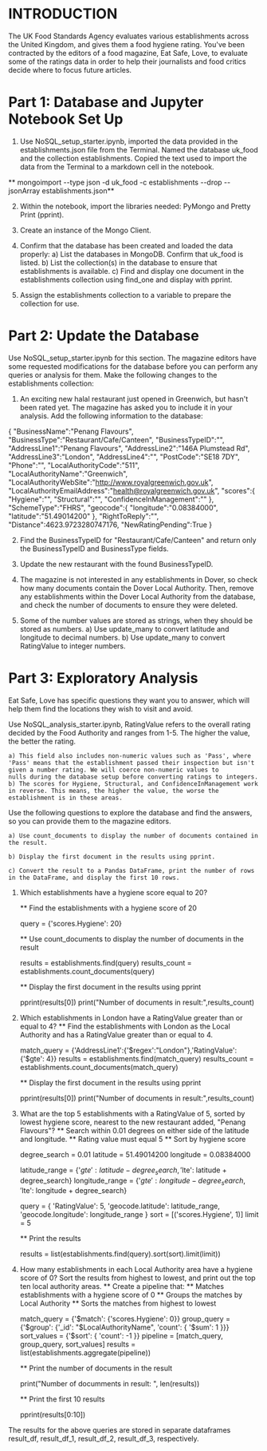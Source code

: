 # INTRODUCTION

The UK Food Standards Agency evaluates various establishments across the United Kingdom, and gives them a food hygiene rating. You've been contracted by the editors of a food magazine, Eat Safe, Love, to evaluate some of the ratings data in order to help their journalists and food critics decide where to focus future articles.

# Part 1: Database and Jupyter Notebook Set Up

1. Use NoSQL_setup_starter.ipynb, imported the data provided in the establishments.json file from the Terminal. Named the database uk_food and the collection establishments. Copied the text used to import the data from the Terminal to a markdown cell in the notebook.

  ** mongoimport --type json -d uk_food -c establishments --drop --jsonArray establishments.json**

2. Within the notebook, import the libraries needed: PyMongo and Pretty Print (pprint).

3. Create an instance of the Mongo Client.

4. Confirm that the database has been created and loaded the data properly:
	a) List the databases in MongoDB. Confirm that uk_food is listed.
	b) List the collection(s) in the database to ensure that establishments is available.
	c) Find and display one document in the establishments collection using find_one and display with pprint.

5. Assign the establishments collection to a variable to prepare the collection for use.

# Part 2: Update the Database

Use NoSQL_setup_starter.ipynb for this section. The magazine editors have some requested modifications for the database before you can perform any queries or analysis for them. Make the following changes to the establishments collection:

1. An exciting new halal restaurant just opened in Greenwich, but hasn't been rated yet. The magazine has asked you to include it in your analysis. Add the following information to the database:

{
    "BusinessName":"Penang Flavours",
    "BusinessType":"Restaurant/Cafe/Canteen",
    "BusinessTypeID":"",
    "AddressLine1":"Penang Flavours",
    "AddressLine2":"146A Plumstead Rd",
    "AddressLine3":"London",
    "AddressLine4":"",
    "PostCode":"SE18 7DY",
    "Phone":"",
    "LocalAuthorityCode":"511",
    "LocalAuthorityName":"Greenwich",
    "LocalAuthorityWebSite":"http://www.royalgreenwich.gov.uk",
    "LocalAuthorityEmailAddress":"health@royalgreenwich.gov.uk",
    "scores":{
        "Hygiene":"",
        "Structural":"",
        "ConfidenceInManagement":""
    },
    "SchemeType":"FHRS",
    "geocode":{
        "longitude":"0.08384000",
        "latitude":"51.49014200"
    },
    "RightToReply":"",
    "Distance":4623.9723280747176,
    "NewRatingPending":True
}


2. Find the BusinessTypeID for "Restaurant/Cafe/Canteen" and return only the BusinessTypeID and BusinessType fields.

3. Update the new restaurant with the found BusinessTypeID.

4. The magazine is not interested in any establishments in Dover, so check how many documents contain the Dover Local Authority. Then, remove any establishments within the Dover Local Authority from the database, and check the number of documents to ensure they were deleted.

5. Some of the number values are stored as strings, when they should be stored as numbers.
	a) Use update_many to convert latitude and longitude to decimal numbers.
	b) Use update_many to convert RatingValue to integer numbers.

# Part 3: Exploratory Analysis

Eat Safe, Love has specific questions they want you to answer, which will help them find the locations they wish to visit and avoid.

Use NoSQL_analysis_starter.ipynb, RatingValue refers to the overall rating decided by the Food Authority and ranges from 1-5. The higher the value, the better the rating.

	a) This field also includes non-numeric values such as 'Pass', where 'Pass' means that the establishment passed their inspection but isn't given a number rating. We will coerce non-numeric values to 		    nulls during the database setup before converting ratings to integers.
	b) The scores for Hygiene, Structural, and ConfidenceInManagement work in reverse. This means, the higher the value, the worse the establishment is in these areas.

Use the following questions to explore the database and find the answers, so you can provide them to the magazine editors.

	a) Use count_documents to display the number of documents contained in the result.

	b) Display the first document in the results using pprint.

	c) Convert the result to a Pandas DataFrame, print the number of rows in the DataFrame, and display the first 10 rows.

1. Which establishments have a hygiene score equal to 20?
 
	** Find the establishments with a hygiene score of 20
   
	query = {'scores.Hygiene': 20}

	** Use count_documents to display the number of documents in the result
   
	results = establishments.find(query)
	results_count = establishments.count_documents(query)

	** Display the first document in the results using pprint
   
	pprint(results[0])
	print("Number of documents in result:",results_count)


2. Which establishments in London have a RatingValue greater than or equal to 4?
	** Find the establishments with London as the Local Authority and has a RatingValue greater than or equal to 4.
   
	match_query = {'AddressLine1':{'$regex':"London"},'RatingValue': {'$gte': 4}}
	results = establishments.find(match_query)
	results_count = establishments.count_documents(match_query)

	** Display the first document in the results using pprint
   
	pprint(results[0])
	print("Number of documents in result:",results_count)
 
3. What are the top 5 establishments with a RatingValue of 5, sorted by lowest hygiene score, nearest to the new restaurant added, "Penang Flavours"?
	** Search within 0.01 degrees on either side of the latitude and longitude.
	** Rating value must equal 5
	** Sort by hygiene score
   
	degree_search = 0.01
	latitude = 51.49014200
	longitude = 0.08384000

	latitude_range = {'$gte': latitude - degree_search, '$lte': latitude + degree_search}
	longitude_range = {'$gte': longitude - degree_search, '$lte': longitude + degree_search}

	query = {
    	'RatingValue': 5,
    	'geocode.latitude': latitude_range,
    	'geocode.longitude': longitude_range
	}
	sort =  [('scores.Hygiene', 1)]
	limit = 5

	** Print the results
   
	results = list(establishments.find(query).sort(sort).limit(limit))


4. How many establishments in each Local Authority area have a hygiene score of 0? Sort the results from highest to lowest, and print out the top ten local authority areas.
	** Create a pipeline that: 
	**  Matches establishments with a hygiene score of 0
	**  Groups the matches by Local Authority
	**  Sorts the matches from highest to lowest
   
	match_query = {'$match': {'scores.Hygiene': 0}}
	group_query = {'$group': {'_id': "$LocalAuthorityName", 'count': { '$sum': 1 }}}
	sort_values = {'$sort': { 'count': -1 }}
	pipeline = [match_query, group_query, sort_values]
	results = list(establishments.aggregate(pipeline))

	** Print the number of documents in the result
   
	print("Number of documments in result: ", len(results))

	** Print the first 10 results
   
	pprint(results[0:10])


The results for the above queries are stored in separate dataframes result_df, result_df_1, result_df_2, result_df_3, respectively.
 
